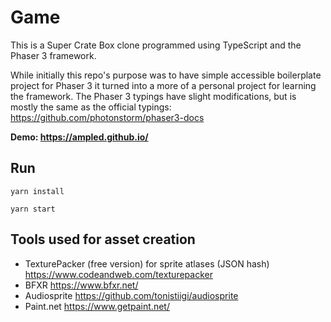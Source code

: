 # Game
This is a Super Crate Box clone programmed using TypeScript and the Phaser 3 framework.

While initially this repo's purpose was to have simple accessible boilerplate project for Phaser 3 it turned into a more of a personal project for learning the framework. The Phaser 3 typings have slight modifications, but is mostly the same as the official typings: <https://github.com/photonstorm/phaser3-docs>

__Demo: <https://ampled.github.io/>__

## Run
```yarn install```

```yarn start```

## Tools used for asset creation
- TexturePacker (free version) for sprite atlases (JSON hash) https://www.codeandweb.com/texturepacker
- BFXR https://www.bfxr.net/
- Audiosprite https://github.com/tonistiigi/audiosprite
- Paint.net https://www.getpaint.net/

